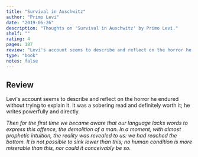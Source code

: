 ```yaml
---
title: "Survival in Auschwitz"
author: "Primo Levi"
date: "2019-06-26"
description: "Thoughts on 'Survival in Auschwitz' by Primo Levi."
shelf: ""
rating: 4
pages: 187
review: "Levi's account seems to describe and reflect on the horror he endured without trying to explain it. It was a sobering read and definitely worth it; he writes powerfully and directly.<br/><br/>'Then for the first time we became aware that our language lacks words to express this offence, the demolition of a man. In a moment, with almost prophetic intuition, the reality was revealed to us: we had reached the bottom. It is not possible to sink lower than this; no human condition is more miserable than this, nor could it conceivably be so.'"
type: "book"
notes: false
---
```


## Review

Levi's account seems to describe and reflect on the horror he endured without trying to explain it. It was a sobering read and definitely worth it; he writes powerfully and directly.

<i>Then for the first time we became aware that our language lacks words to express this offence, the demolition of a man. In a moment, with almost prophetic intuition, the reality was revealed to us: we had reached the bottom. It is not possible to sink lower than this; no human condition is more miserable than this, nor could it conceivably be so.</i>
